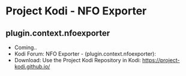 # Project Kodi - NFO Exporter 
## plugin.context.nfoexporter

<p align="left">
<ul>
    <li>Coming..</li>
    <li>Kodi Forum: NFO Exporter - (plugin.context.nfoexporter):</li>
    <li>Download: Use the Project Kodi Repository in Kodi: <a href="https://project-kodi.github.io/">https://project-kodi.github.io/</a></li>
  </ul>
  </p>


  
